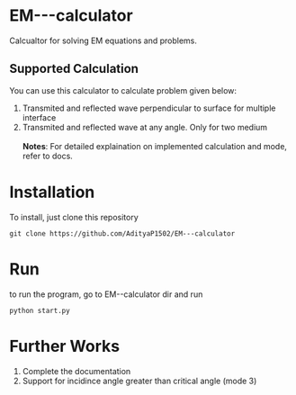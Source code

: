 # EM---calculator
Calcualtor for solving EM equations and problems.

## Supported Calculation
You can use this calculator to calculate problem given below:
1. Transmited and reflected wave perpendicular to surface for multiple interface
2. Transmited and reflected wave at any angle. Only for two medium
<br></br>
__Notes__: For detailed explaination on implemented calculation and mode, refer to docs.

# Installation
To install, just clone this repository
```
git clone https://github.com/AdityaP1502/EM---calculator
```

# Run
to run the program, go to EM--calculator dir and run
```
python start.py
```

# Further Works
1. Complete the documentation
2. Support for incidince angle greater than critical angle (mode 3)
